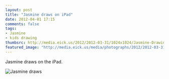 ```yaml
---
layout: post
title: "Jasmine draws on iPad"
date: 2012-04-01 17:15
comments: false
tags: 
- Jasmine
- kids drawing
thumbsrc: http://media.eick.us/2012/2012-03-31/1024x1024/Jasmine-Drawing.jpg
featured_image: "http://media.eick.us/media/photographs/2012/2012-03-31/Jasmine-Drawing.jpg"
---
```

Jasmine draws on the iPad.



![Jasmine draws](http://media.eick.us/media/photographs/2012/2012-03-31/Jasmine-Drawing.jpg)

